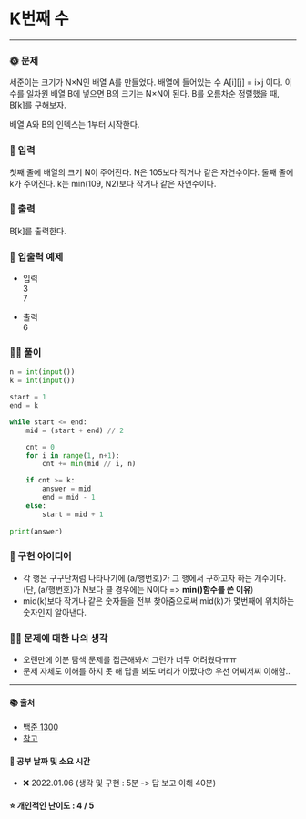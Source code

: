 # K번째 수

-----
### 🌞 문제
세준이는 크기가 N×N인 배열 A를 만들었다. 배열에 들어있는 수 A[i][j] = i×j 이다. 이 수를 일차원 배열 B에 넣으면 B의 크기는 N×N이 된다. B를 오름차순 정렬했을 때, B[k]를 구해보자.

배열 A와 B의 인덱스는 1부터 시작한다.
   
### 📝 입력
첫째 줄에 배열의 크기 N이 주어진다. N은 105보다 작거나 같은 자연수이다. 둘째 줄에 k가 주어진다. k는 min(109, N2)보다 작거나 같은 자연수이다.

### 👋 출력 
B[k]를 출력한다.

### 🚩 입출력 예제
- 입력  
3  
7     
  
- 출력  
6
  
### 👩‍💻 풀이
```python
n = int(input())
k = int(input())

start = 1
end = k

while start <= end:
    mid = (start + end) // 2

    cnt = 0
    for i in range(1, n+1):
        cnt += min(mid // i, n)

    if cnt >= k:
        answer = mid
        end = mid - 1
    else:
        start = mid + 1
        
print(answer)
```

### 🔑 구현 아이디어
- 각 행은 구구단처럼 나타나기에 (a/행번호)가 그 행에서 구하고자 하는 개수이다.  
  (단, (a/행번호)가 N보다 클 경우에는 N이다 => <b>min()함수를 쓴 이유</b>)
- mid(k)보다 작거나 같은 숫자들을 전부 찾아줌으로써 mid(k)가 몇번째에 위치하는 숫자인지 알아낸다.

### 🙋‍♀‍ 문제에 대한 나의 생각
- 오랜만에 이분 탐색 문제를 접근해봐서 그런가 너무 어려웠다ㅠㅠ
- 문제 자체도 이해를 하지 못 해 답을 봐도 머리가 아팠다😯 우선 어찌저찌 이해함..

-------------
#### 📚 출처
- [백준 1300](https://www.acmicpc.net/problem/1300)
- [참고](https://codingsmu.tistory.com/79)
#### 📅 공부 날짜 및 소요 시간
- ❌ 2022.01.06 (생각 및 구현 : 5분 -> 답 보고 이해 40분)  
#### ⭐ 개인적인 난이도 : 4 / 5